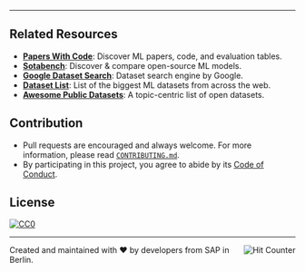 
---

## Related Resources

- [**Papers With Code**](https://paperswithcode.com): Discover ML papers, code, and evaluation tables.
- [**Sotabench**](https://sotabench.com): Discover & compare open-source ML models.
- [**Google Dataset Search**](https://toolbox.google.com/datasetsearch): Dataset search engine by Google.
- [**Dataset List**](https://www.datasetlist.com/): List of the biggest ML datasets from across the web.
- [**Awesome Public Datasets**](https://github.com/awesomedata/awesome-public-datasets): A topic-centric list of open datasets.

## Contribution

- Pull requests are encouraged and always welcome. For more information, please read [`CONTRIBUTING.md`](#).
- By participating in this project, you agree to abide by its [Code of Conduct](#).

## License

[![CC0](https://mirrors.creativecommons.org/presskit/buttons/88x31/svg/by-sa.svg)](https://creativecommons.org/licenses/by-sa/4.0/)

---

<a href="#"><img align="right" src="http://hits.dwyl.io/ml-tooling/ml-workspace.svg" alt="Hit Counter"></a>

Created and maintained with ❤️ by developers from SAP in Berlin.
